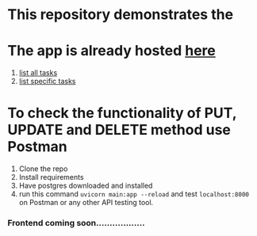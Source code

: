 # This repository demonstrates the

# The app is already hosted [here](https://fastapitodo.vercel.app/)
1. [list all tasks](https://fastapitodo.vercel.app/task)
2. [list specific tasks](https://fastapitodo.vercel.app/task/1)

# To check the functionality of PUT, UPDATE and DELETE method use Postman
1. Clone the repo
1. Install requirements
1. Have postgres downloaded and installed
1. run this command ```uvicorn main:app --reload``` and test ```localhost:8000``` on Postman or any other API testing tool.

### Frontend coming soon..................